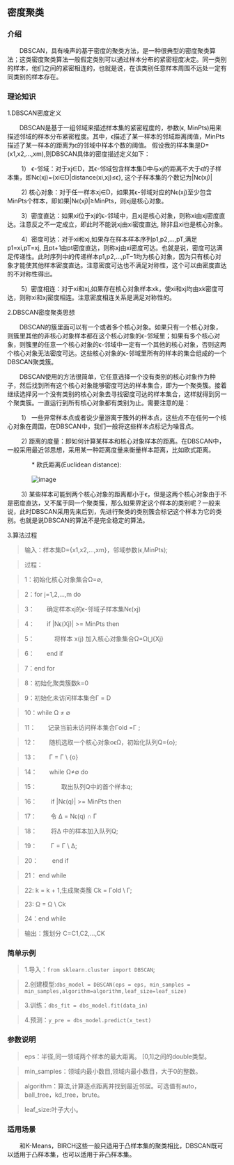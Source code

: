 <h2>密度聚类</h2>

<h3>介绍</h3>

　　DBSCAN，具有噪声的基于密度的聚类方法，是一种很典型的密度聚类算法；这类密度聚类算法一般假定类别可以通过样本分布的紧密程度决定。同一类别的样本，他们之间的紧密相连的，也就是说，在该类别任意样本周围不远处一定有同类别的样本存在。 

<h3>理论知识</h3>

1.DBSCAN密度定义

　　DBSCAN是基于一组邻域来描述样本集的紧密程度的，参数(ϵ, MinPts)用来描述邻域的样本分布紧密程度。其中，ϵ描述了某一样本的邻域距离阈值，MinPts描述了某一样本的距离为ϵ的邻域中样本个数的阈值。
假设我的样本集是D=(x1,x2,...,xm),则DBSCAN具体的密度描述定义如下：

　　 1） ϵ-邻域：对于xj∈D，其ϵ-邻域包含样本集D中与xj的距离不大于ϵ的子样本集，即Nϵ(xj)={xi∈D|distance(xi,xj)≤ϵ}, 这个子样本集的个数记为|Nϵ(xj)|　

　　 2) 核心对象：对于任一样本xj∈D，如果其ϵ-邻域对应的Nϵ(xj)至少包含MinPts个样本，即如果|Nϵ(xj)|≥MinPts，则xj是核心对象。　

　　 3）密度直达：如果xi位于xj的ϵ-邻域中，且xj是核心对象，则称xi由xj密度直达。注意反之不一定成立，即此时不能说xj由xi密度直达, 除非且xi也是核心对象。

　　 4）密度可达：对于xi和xj,如果存在样本样本序列p1,p2,...,pT,满足p1=xi,pT=xj, 且pt+1由pt密度直达，则称xj由xi密度可达。也就是说，密度可达满足传递性。此时序列中的传递样本p1,p2,...,pT−1均为核心对象，因为只有核心对象才能使其他样本密度直达。注意密度可达也不满足对称性，这个可以由密度直达的不对称性得出。

　　 5）密度相连：对于xi和xj,如果存在核心对象样本xk，使xi和xj均由xk密度可达，则称xi和xj密度相连。注意密度相连关系是满足对称性的。

2.DBSCAN密度聚类思想

　　DBSCAN的簇里面可以有一个或者多个核心对象。如果只有一个核心对象，则簇里其他的非核心对象样本都在这个核心对象的ϵ-邻域里；如果有多个核心对象，则簇里的任意一个核心对象的ϵ-邻域中一定有一个其他的核心对象，否则这两个核心对象无法密度可达。这些核心对象的ϵ-邻域里所有的样本的集合组成的一个DBSCAN聚类簇。

　　DBSCAN使用的方法很简单，它任意选择一个没有类别的核心对象作为种子，然后找到所有这个核心对象能够密度可达的样本集合，即为一个聚类簇。接着继续选择另一个没有类别的核心对象去寻找密度可达的样本集合，这样就得到另一个聚类簇。一直运行到所有核心对象都有类别为止。需要注意的是：

　　 1） 一些异常样本点或者说少量游离于簇外的样本点，这些点不在任何一个核心对象在周围，在DBSCAN中，我们一般将这些样本点标记为噪音点。

　　 2) 距离的度量：即如何计算某样本和核心对象样本的距离。在DBSCAN中，一般采用最近邻思想，采用某一种距离度量来衡量样本距离，比如欧式距离。　

　　　　*  欧氏距离(Euclidean distance):

　　　　![image](/uploads/7eda6b0012384d7c6b5543cb5cc2b208/image.png)

　　 3) 某些样本可能到两个核心对象的距离都小于ϵ，但是这两个核心对象由于不是密度直达，又不属于同一个聚类簇，那么如果界定这个样本的类别呢？一般来说，此时DBSCAN采用先来后到，先进行聚类的类别簇会标记这个样本为它的类别。也就是说DBSCAN的算法不是完全稳定的算法。

3.算法过程

> 输入：样本集D={x1,x2,...,xm}，邻域参数(ϵ,MinPts);

> 过程：

> 1：初始化核心对象集合Ω=∅,

> 2：for j=1,2,...,m do

> 3：  确定样本xj的ϵ-邻域子样本集Nϵ(xj)

> 4：  if |Nϵ(Xj)| >= MinPts then

> 5：    将样本 x(j) 加入核心对象集合Ω=Ω⋃{Xj}

> 6：  end if

> 7：end for

> 8：初始化聚类簇数k=0

> 9：初始化未访问样本集合Γ = D

> 10：while Ω ≠ ∅

> 11：  记录当前未访问样本集合Γold =Γ ;

> 12：  随机选取一个核心对象oϵΩ，初始化队列Q={o};

> 13：  Γ = Γ \ {o}

> 14：  while Ω≠∅ do

> 15：    取出队列Q中的首个样本q;

> 16：    if |Nϵ(q)| >= MinPts then

> 17：      令 ∆ = Nϵ(q) ∩ Γ

> 18：      将∆ 中的样本加入队列Q;

> 19：      Γ = Γ \ ∆;

> 20：    end if

> 21：  end while

> 22:  k = k + 1,生成聚类簇 Ck = Γold \ Γ;

> 23:  Ω = Ω \ Ck 

> 24：end while

> 输出：簇划分 C=C1,C2,...,CK

<h3>简单示例</h3>

> 1.导入：`from sklearn.cluster import DBSCAN`;

> 2.创建模型:`dbs_model = DBSCAN(eps = eps, min_samples = min_samples,algorithm=algorithm,leaf_size=leaf_size)`

> 3.训练：`dbs_fit = dbs_model.fit(data_in)`

> 4.预测：`y_pre = dbs_model.predict(x_test)`

<h3>参数说明</h3>

> eps：半径,同一领域两个样本的最大距离。 [0,1]之间的double类型。 

> min_samples：领域内最小数目,领域内最小数目，大于0的整数。

> algorithm：算法,计算逐点距离并找到最近邻居。可选值有auto，ball_tree，kd_tree，brute。

> leaf_size:叶子大小。

<h3>适用场景</h3>

　　和K-Means，BIRCH这些一般只适用于凸样本集的聚类相比，DBSCAN既可以适用于凸样本集，也可以适用于非凸样本集。

